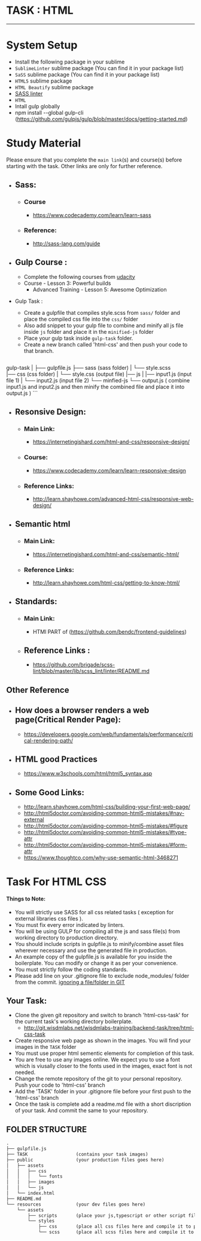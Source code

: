 # TASK : HTML
---------------------------------------------------------
# System Setup
* Install the following package in your sublime 
* `SublimeLinter` sublime package (You can find it in your package list)
* `SaSS` sublime package (You can find it in your package list)
* `HTML5` sublime package
* `HTML Beautify` sublime package
* [SASS linter](https://github.com/brigade/scss-lint)
* `HTML`
* Intall gulp globally 
 * npm install --global gulp-cli (https://github.com/gulpjs/gulp/blob/master/docs/getting-started.md)

# Study Material
Please ensure that you complete the `main link`(s) and course(s) before starting with the task. Other links are only for further reference.
* ## Sass:
   * ### Course 
     * https://www.codecademy.com/learn/learn-sass
   * ### Reference: 
     * http://sass-lang.com/guide
* ## Gulp Course :
   * Complete the following courses from [udacity](https://classroom.udacity.com/courses/ud892/lessons/5332430837/concepts/53252207760923#)
   * Course - Lesson 3: Powerful builds
     * Advanced Training - Lesson 5: Awesome Optimization
* Gulp Task : 
   * Create a gulpfile that compiles style.scss from `sass/` folder and place the compiled css file into the `css/` folder
   * Also add snippet to your gulp file to combine and minify all js file inside `js` folder and place it in the `minified-js` folder 
   * Place your gulp task inside `gulp-task` folder.
   * Create a new branch called 'html-css' and then push your code to that branch.

    ```html
gulp-task
    |
    ├── gulpfile.js
    ├── sass               (sass folder) 
    | └── style.scss                 
    |── css                (css folder)
    |   └── style.css      (output file)
    |── js
    |    |── input1.js     (input file 1)
    |    └── input2.js     (input file 2) 
    └── minfied-js
      └── output.js       ( combine input1.js and input2.js and then minify the combined file and place it into output.js )
    ```


* ## Resonsive Design: 
    * ### Main Link:
      * https://internetingishard.com/html-and-css/responsive-design/
    * ### Course: 
      * https://www.codecademy.com/learn/learn-responsive-design
    * ### Reference Links: 
      * http://learn.shayhowe.com/advanced-html-css/responsive-web-design/
* ## Semantic html
   * ### Main Link: 
     * https://internetingishard.com/html-and-css/semantic-html/
   * ### Reference Links:
     * http://learn.shayhowe.com/html-css/getting-to-know-html/
* ## Standards:
   * ### Main Link: 
     * HTMl PART of (https://github.com/bendc/frontend-guidelines)
   * ## Reference Links :
     * https://github.com/brigade/scss-lint/blob/master/lib/scss_lint/linter/README.md


## Other Reference 
* ## How does a browser renders a web page(Critical Render Page):  
   * https://developers.google.com/web/fundamentals/performance/critical-rendering-path/
* ## HTML good Practices 
   * https://www.w3schools.com/html/html5_syntax.asp
* ## Some Good Links:
   * http://learn.shayhowe.com/html-css/building-your-first-web-page/
   * http://html5doctor.com/avoiding-common-html5-mistakes/#nav-external
   * http://html5doctor.com/avoiding-common-html5-mistakes/#figure
   * http://html5doctor.com/avoiding-common-html5-mistakes/#type-attr
   * http://html5doctor.com/avoiding-common-html5-mistakes/#form-attr
   * https://www.thoughtco.com/why-use-semantic-html-3468271

# Task For HTML CSS
 #### Things to Note:
* You will strictly use SASS for all css related tasks ( exception for external libraries css files ).
* You must fix every error indicated by linters.
* You will be using GULP for compiling all the js and sass file(s) from working directory to production directory.
* You should include scripts in gulpfile.js to minify/combine asset files wherever necessary and use the generated file in production.
* An example copy of the gulpfile.js is available for you inside the boilerplate. You can modify or change it as per your convenience.
* You must strictly follow the coding standards.
* Please add line on your .gitignore file to exclude node_modules/ folder from the commit. [ignoring a file/folder in GIT](https://help.github.com/articles/ignoring-files/)

## Your Task:
* Clone the given git repository and switch to branch 'html-css-task' for the current task's working directory boilerplate.
   * http://git.wisdmlabs.net/wisdmlabs-training/backend-task/tree/html-css-task
* Create responsive web page as shown in the images. You will find your images in the `TASK` folder 
* You must use proper html sementic elements for completion of this task.
* You are free to use any images online. We expect you to use a font which is viusally closer to the fonts used in the images, exact font is not needed.
* Change the remote repository of the git to your personal repository. Push your code to 'html-css' branch
* Add the 'TASK' folder in your .gitignore file before your first push to the 'html-css' branch
* Once the task is complete add a readme.md file with a short discription of your task. And commit the same to your repository. 

## FOLDER STRUCTURE


```html
.
├── gulpfile.js
├── TASK                  (contains your task images)
├── public                (your production files goes here)
│   ├── assets
│   │   ├── css
│   │   │   └── fonts
│   │   ├── images
│   │   └── js
│   └── index.html
├── README.md
└── resources             (your dev files goes here)
    └── assets
        ├── scripts       (place your js,typescript or other script files here)
        └── styles 
            ├── css       (place all css files here and compile it to production css folder using gulp)
            └── scss      (place all scss files here and compile it to production css folder using gulp)
```